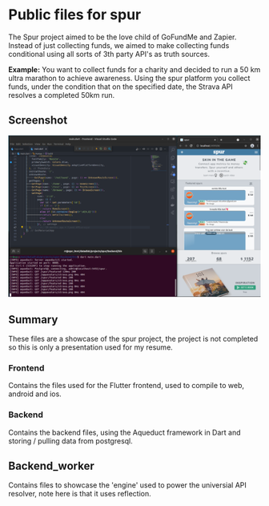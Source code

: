 # Public files for spur

The Spur project aimed to be the love child of GoFundMe and Zapier. Instead of just collecting funds, we aimed to make collecting funds conditional using all sorts of 3th party API's as truth sources.

**Example:**
You want to collect funds for a charity and decided to run a 50 km ultra marathon to achieve awareness. Using the spur platform you collect funds, under the condition that on the specified date, the Strava API resolves a completed 50km run.

## Screenshot

![alt text](https://github.com/riekusr/spur_public/blob/main/graphics/screenshot.png?raw=true)

## Summary

These files are a showcase of the spur project, the project is not completed so this is only a presentation used for my resume.

### Frontend

Contains the files used for the Flutter frontend, used to compile to web, android and ios.

### Backend

Contains the backend files, using the Aqueduct framework in Dart and storing / pulling data from postgresql.

## Backend_worker

Contains files to showcase the 'engine' used to power the universial API resolver, note here is that it uses reflection.
